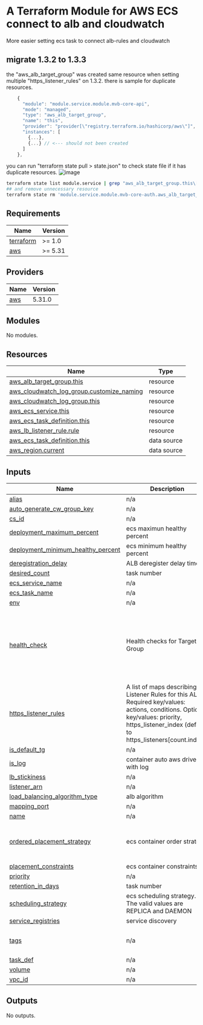 # A Terraform Module for AWS ECS connect to alb and cloudwatch
More easier setting ecs task to connect alb-rules and cloudwatch

## migrate 1.3.2 to 1.3.3
the "aws_alb_target_group" was created same resource when setting multiple "https_listener_rules" on 1.3.2. there is sample for duplicate resources.
```js
    {
      "module": "module.service.module.mvb-core-api",
      "mode": "managed",
      "type": "aws_alb_target_group",
      "name": "this",
      "provider": "provider[\"registry.terraform.io/hashicorp/aws\"]",
      "instances": [
        {...},
        {...} // <--- should not been created
      ]
    },
```
you can run "terraform state pull > state.json" to check state file if it has duplicate resources.
![image](https://github.com/angle319/tf_ecs_alb_connector/assets/11845980/9b35e7f0-6d02-4f74-9bc5-c62d444bfeed)
```sh
terraform state list module.service | grep "aws_alb_target_group.this\[1\]"
## and remove unnecessary resource
terraform state rm 'module.service.module.mvb-core-auth.aws_alb_target_group.this[1]'
```
<!-- BEGINNING OF PRE-COMMIT-TERRAFORM DOCS HOOK -->
## Requirements

| Name | Version |
|------|---------|
| <a name="requirement_terraform"></a> [terraform](#requirement\_terraform) | >= 1.0 |
| <a name="requirement_aws"></a> [aws](#requirement\_aws) | >= 5.31 |

## Providers

| Name | Version |
|------|---------|
| <a name="provider_aws"></a> [aws](#provider\_aws) | 5.31.0 |

## Modules

No modules.

## Resources

| Name | Type |
|------|------|
| [aws_alb_target_group.this](https://registry.terraform.io/providers/hashicorp/aws/latest/docs/resources/alb_target_group) | resource |
| [aws_cloudwatch_log_group.customize_naming](https://registry.terraform.io/providers/hashicorp/aws/latest/docs/resources/cloudwatch_log_group) | resource |
| [aws_cloudwatch_log_group.this](https://registry.terraform.io/providers/hashicorp/aws/latest/docs/resources/cloudwatch_log_group) | resource |
| [aws_ecs_service.this](https://registry.terraform.io/providers/hashicorp/aws/latest/docs/resources/ecs_service) | resource |
| [aws_ecs_task_definition.this](https://registry.terraform.io/providers/hashicorp/aws/latest/docs/resources/ecs_task_definition) | resource |
| [aws_lb_listener_rule.rule](https://registry.terraform.io/providers/hashicorp/aws/latest/docs/resources/lb_listener_rule) | resource |
| [aws_ecs_task_definition.this](https://registry.terraform.io/providers/hashicorp/aws/latest/docs/data-sources/ecs_task_definition) | data source |
| [aws_region.current](https://registry.terraform.io/providers/hashicorp/aws/latest/docs/data-sources/region) | data source |

## Inputs

| Name | Description | Type | Default | Required |
|------|-------------|------|---------|:--------:|
| <a name="input_alias"></a> [alias](#input\_alias) | n/a | `string` | `null` | no |
| <a name="input_auto_generate_cw_group_key"></a> [auto\_generate\_cw\_group\_key](#input\_auto\_generate\_cw\_group\_key) | n/a | `string` | `"cloudwatchGroupName"` | no |
| <a name="input_cs_id"></a> [cs\_id](#input\_cs\_id) | n/a | `string` | n/a | yes |
| <a name="input_deployment_maximum_percent"></a> [deployment\_maximum\_percent](#input\_deployment\_maximum\_percent) | ecs maximun healthy percent | `number` | `200` | no |
| <a name="input_deployment_minimum_healthy_percent"></a> [deployment\_minimum\_healthy\_percent](#input\_deployment\_minimum\_healthy\_percent) | ecs minimum healthy percent | `number` | `100` | no |
| <a name="input_deregistration_delay"></a> [deregistration\_delay](#input\_deregistration\_delay) | ALB deregister delay time | `number` | `30` | no |
| <a name="input_desired_count"></a> [desired\_count](#input\_desired\_count) | task number | `number` | `1` | no |
| <a name="input_ecs_service_name"></a> [ecs\_service\_name](#input\_ecs\_service\_name) | n/a | `string` | `null` | no |
| <a name="input_ecs_task_name"></a> [ecs\_task\_name](#input\_ecs\_task\_name) | n/a | `string` | `null` | no |
| <a name="input_env"></a> [env](#input\_env) | n/a | `string` | n/a | yes |
| <a name="input_health_check"></a> [health\_check](#input\_health\_check) | Health checks for Target Group | `map(any)` | <pre>{<br>  "healthy_threshold": "5",<br>  "interval": "30",<br>  "matcher": "200",<br>  "path": "/",<br>  "protocol": "HTTP",<br>  "timeout": "5",<br>  "unhealthy_threshold": "2"<br>}</pre> | no |
| <a name="input_https_listener_rules"></a> [https\_listener\_rules](#input\_https\_listener\_rules) | A list of maps describing the Listener Rules for this ALB. Required key/values: actions, conditions. Optional key/values: priority, https\_listener\_index (default to https\_listeners[count.index]) | `any` | `[]` | no |
| <a name="input_is_default_tg"></a> [is\_default\_tg](#input\_is\_default\_tg) | n/a | `bool` | `false` | no |
| <a name="input_is_log"></a> [is\_log](#input\_is\_log) | container auto aws driver with log | `bool` | `true` | no |
| <a name="input_lb_stickiness"></a> [lb\_stickiness](#input\_lb\_stickiness) | n/a | `any` | `null` | no |
| <a name="input_listener_arn"></a> [listener\_arn](#input\_listener\_arn) | n/a | `string` | `""` | no |
| <a name="input_load_balancing_algorithm_type"></a> [load\_balancing\_algorithm\_type](#input\_load\_balancing\_algorithm\_type) | alb algorithm | `string` | `"round_robin"` | no |
| <a name="input_mapping_port"></a> [mapping\_port](#input\_mapping\_port) | n/a | `number` | `0` | no |
| <a name="input_name"></a> [name](#input\_name) | n/a | `string` | n/a | yes |
| <a name="input_ordered_placement_strategy"></a> [ordered\_placement\_strategy](#input\_ordered\_placement\_strategy) | ecs container order strategy | `map(string)` | <pre>{<br>  "field": "instanceId",<br>  "type": "spread"<br>}</pre> | no |
| <a name="input_placement_constraints"></a> [placement\_constraints](#input\_placement\_constraints) | ecs container constraints | `map(string)` | `{}` | no |
| <a name="input_priority"></a> [priority](#input\_priority) | n/a | `number` | `1` | no |
| <a name="input_retention_in_days"></a> [retention\_in\_days](#input\_retention\_in\_days) | task number | `number` | `14` | no |
| <a name="input_scheduling_strategy"></a> [scheduling\_strategy](#input\_scheduling\_strategy) | ecs scheduling strategy. The valid values are REPLICA and DAEMON | `string` | `"REPLICA"` | no |
| <a name="input_service_registries"></a> [service\_registries](#input\_service\_registries) | service discovery | `map(string)` | `{}` | no |
| <a name="input_tags"></a> [tags](#input\_tags) | n/a | `map(string)` | <pre>{<br>  "provision": "terraform"<br>}</pre> | no |
| <a name="input_task_def"></a> [task\_def](#input\_task\_def) | n/a | `any` | n/a | yes |
| <a name="input_volume"></a> [volume](#input\_volume) | n/a | `any` | `null` | no |
| <a name="input_vpc_id"></a> [vpc\_id](#input\_vpc\_id) | n/a | `string` | n/a | yes |

## Outputs

No outputs.
<!-- END OF PRE-COMMIT-TERRAFORM DOCS HOOK -->
